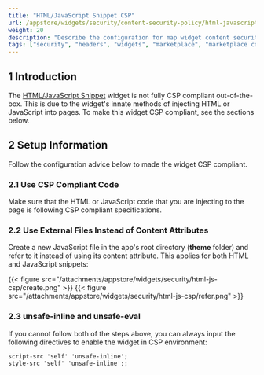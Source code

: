 ```yaml
---
title: "HTML/JavaScript Snippet CSP"
url: /appstore/widgets/security/content-security-policy/html-javascript-snippet-csp/
weight: 20
description: "Describe the configuration for map widget content security policy"
tags: ["security", "headers", "widgets", "marketplace", "marketplace component", "widget", "html", "javascript", "snippet", "maps", "platform support"]
---
```


## 1 Introduction

The [HTML/JavaScript Snippet](/appstore/widgets/html-javascript-snippet/) widget is not fully CSP compliant out-of-the-box. This is due to the widget's innate methods of injecting HTML or JavaScript into pages. To make this widget CSP compliant, see the sections below.

## 2 Setup Information

Follow the configuration advice below to made the widget CSP compliant.

### 2.1 Use CSP Compliant Code

Make sure that the HTML or JavaScript code that you are injecting to the page is following CSP compliant specifications.

### 2.2 Use External Files Instead of Content Attributes

Create a new JavaScript file in the app's root directory (**theme** folder) and refer to it instead of using its content attribute. This applies for both HTML and JavaScript snippets:

{{< figure src="/attachments/appstore/widgets/security/html-js-csp/create.png" >}}
{{< figure src="/attachments/appstore/widgets/security/html-js-csp/refer.png" >}}

### 2.3 unsafe-inline and unsafe-eval

If you cannot follow both of the steps above, you can always input the following directives to enable the widget in CSP environment:

```text
script-src 'self' 'unsafe-inline';
style-src 'self' 'unsafe-inline';;
```